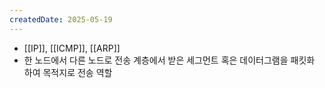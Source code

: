 ```yaml
---
createdDate: 2025-05-19
---
```

- [[IP]], [[ICMP]], [[ARP]]
- 한 노드에서 다른 노드로 전송 계층에서 받은 세그먼트 혹은 데이터그램을 패킷화 하여 목적지로 전송 역할